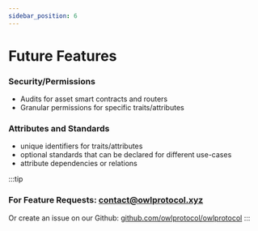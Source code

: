 ```yaml
---
sidebar_position: 6
---
```


# Future Features

### Security/Permissions
- Audits for asset smart contracts and routers
- Granular permissions for specific traits/attributes

### Attributes and Standards
- unique identifiers for traits/attributes
- optional standards that can be declared for different use-cases
- attribute dependencies or relations

:::tip
### For Feature Requests: contact@owlprotocol.xyz

Or create an issue on our Github: [github.com/owlprotocol/owlprotocol](https://github.com/owlprotocol/owlprotocol)
:::
